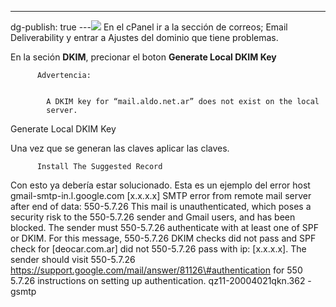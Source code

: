 ---
dg-publish: true
---![](../fetched_images\20230808-182745_chrome.png)
En el cPanel ir a la sección de correos; Email Deliverability y entrar a
  Ajustes del dominio que tiene problemas.

  En la seción **DKIM**, precionar el boton **Generate Local DKIM Key**

          Advertencia:
        

            A DKIM key for “mail.aldo.net.ar” does not exist on the local
            server.
          
Generate Local DKIM Key

  Una vez que se generan las claves aplicar las claves.

          Install The Suggested Record
        
Con esto ya debería estar solucionado.
Esta es un ejemplo del error
host gmail\-smtp\-in.l.google.com \[x.x.x.x\]
    SMTP error from remote mail server after end of data:
    550\-5.7.26 This mail is unauthenticated, which poses a security risk to the
    550\-5.7.26 sender and Gmail users, and has been blocked. The sender must
    550\-5.7.26 authenticate with at least one of SPF or DKIM. For this message,
    550\-5.7.26 DKIM checks did not pass and SPF check for \[deocar.com.ar\] did not
    550\-5.7.26 pass with ip: \[x.x.x.x\]. The sender should visit
    550\-5.7.26  https://support.google.com/mail/answer/81126\#authentication for
    550 5.7.26 instructions on setting up authentication. qz11\-20004021qkn.362 \- gsmtp